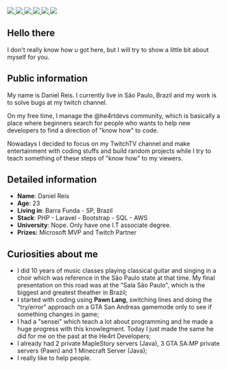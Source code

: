 <div>
    <a target='_blank' href="https://twitch.tv/danielhe4rt">
        <img src="https://img.shields.io/badge/Twitch-9146FF?style=for-the-badge&logo=twitch&logoColor=white">
    </a>
    <a target='_blank' href="https://twitter.com/danielhe4rt">
        <img src="https://img.shields.io/badge/Twitter-1DA1F2?style=for-the-badge&logo=twitter&logoColor=white">
    </a>
    <a target='_blank' href="https://instagram.com/danielhe4rt">
        <img src="https://img.shields.io/badge/Instagram-E4405F?style=for-the-badge&logo=instagram&logoColor=white">
    </a>
    <a target='_blank' href="https://linkedin.com/in/danielheart">
        <img src="https://img.shields.io/badge/LinkedIn-0077B5?style=for-the-badge&logo=linkedin&logoColor=white">
    </a>
    <a target='_blank' href="https://dev.to/danielhe4rt">
        <img src="https://img.shields.io/badge/dev.to-0A0A0A?style=for-the-badge&logo=dev.to&logoColor=white">
    </a>
    <a target='_blank' href="https://youtube.com/danielhe4rt">
        <img src="https://img.shields.io/badge/YouTube-FF0000?style=for-the-badge&logo=youtube&logoColor=white">
    </a>
</div>

## Hello there

I don't really know how u got here, but I will try to show a little bit about myself for you.

## Public information

My name is Daniel Reis. I currently live in São Paulo, Brazil and my work is to solve bugs at my twitch channel. 

On my free time, I manage the @he4rtdevs community, which is basically a place where beginners search for people who wants to help new developers to find a direction of "know how" to code.

Nowadays I decided to focus on my TwitchTV channel and make entertainment with coding stuffs and build random projects while I try to teach something of these steps of "know how" to my viewers.

## Detailed information

* **Name**: Daniel Reis
* **Age**: 23
* **Living in**: Barra Funda - SP, Brazil
* **Stack**: PHP - Laravel - Bootstrap - SQL - AWS
* **University**: Nope. Only have one I.T associate degree.
* **Prizes:** Microsoft MVP and Twitch Partner

## Curiosities about me

* I did 10 years of music classes playing classical guitar and singing in a choir which was  reference in the São Paulo state at that time. My final presentation on this road was at the "Sala São Paulo", which is the biggest and greatest theather in Brazil;
* I started with coding using **Pawn Lang**, switching lines and doing the "try/error" approach on a GTA San Andreas gamemode only to see if something changes in game;
* I had a "sensei" which teach a lot about programming and he made a huge progress with this knowlegment. Today I just made the same he did for me on the past at the He4rt Developers;
* I already had 2 private MapleStory servers (Java), 3 GTA SA:MP  private servers (Pawn) and 1 Minecraft Server (Java);
* I really like to help people.
